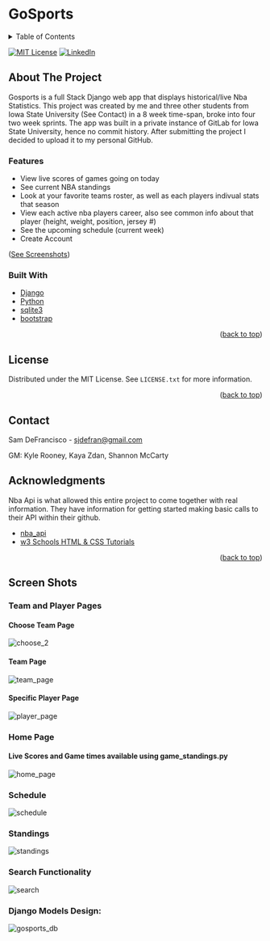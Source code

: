 # GoSports

<!-- Contributors: Sam DeFrancisco, Kyle Rooney, Shannon McCarty, Kaya Zdan 

Django Models Overview:
![gosports](https://user-images.githubusercontent.com/72476187/165991399-1858bf07-b722-4874-bd98-4a7a87503d5f.png)
-->

<div id="top"></div>


<!-- TABLE OF CONTENTS -->
<details>
  <summary>Table of Contents</summary>
  <ol>
    <li>
      <a href="#about-the-project">About The Project</a>
      <ul>
        <li><a href="#built-with">Built With</a></li>
      </ul>
    </li>
    <li><a href="#license">License</a></li>
    <li><a href="#contact">Contact</a></li>
    <li><a href="#acknowledgments">Acknowledgments</a></li>
    <li><a href="#screen-shots">Screen Shots</a></li>
  </ol>
</details>


<!-- PROJECT SHIELDS -->
<!--
*** I'm using markdown "reference style" links for readability.
*** Reference links are enclosed in brackets [ ] instead of parentheses ( ).
*** See the bottom of this document for the declaration of the reference variables
*** for contributors-url, forks-url, etc. This is an optional, concise syntax you may use.
*** https://www.markdownguide.org/basic-syntax/#reference-style-links
-->


[![MIT License][license-shield]][license-url]
[![LinkedIn][linkedin-shield]][linkedin-url]






<!-- ABOUT THE PROJECT -->
## About The Project

Gosports is a full Stack Django web app that displays historical/live Nba Statistics. This project was created by me and three other students from Iowa State University (See Contact) in a 8 week time-span, broke into four two week sprints.
The app was built in a private instance of GitLab for Iowa State University, hence no commit history. After submitting the project I decided to upload it to my personal GitHub.

### Features
* View live scores of games going on today
* See current NBA standings
* Look at your favorite teams roster, as well as each players indivual stats that season
* View each active nba players career, also see common info about that player (height, weight, position, jersey #)
* See the upcoming schedule (current week)
* Create Account
<p align="left">(<a href="#screen-shots">See Screenshots</a>)</p>



### Built With
* [Django](https://www.djangoproject.com/)
* [Python](https://www.python.org/)
* [sqlite3](https://www.sqlite.org/index.html)
* [bootstrap](https://getbootstrap.com/docs/4.0/getting-started/introduction/)
<p align="right">(<a href="#top">back to top</a>)</p>


<!-- LICENSE -->
## License

Distributed under the MIT License. See `LICENSE.txt` for more information.

<p align="right">(<a href="#top">back to top</a>)</p>



<!-- CONTACT -->
## Contact

Sam DeFrancisco - sjdefran@gmail.com

GM: Kyle Rooney, Kaya Zdan, Shannon McCarty

<!-- ACKNOWLEDGMENTS -->
## Acknowledgments
Nba Api is what allowed this entire project to come together with real information. They have information for getting started making basic calls to their API within their github.

* [nba_api](https://github.com/swar/nba_api)
* [w3 Schools HTML & CSS Tutorials](https://www.webpagefx.com/tools/emoji-cheat-sheet)

<p align="right">(<a href="#top">back to top</a>)</p>

## Screen Shots


### Team and Player Pages
#### Choose Team Page
![choose_2](https://user-images.githubusercontent.com/72476187/166412869-8e9ce095-d0ef-4a57-8216-2d47c2abdaa4.gif)

#### Team Page
![team_page](https://user-images.githubusercontent.com/72476187/166413634-0d464e4e-6f40-417b-a65e-4480e1dfc6ee.gif)

#### Specific Player Page
![player_page](https://user-images.githubusercontent.com/72476187/166412997-b3beb385-02e5-48d6-afe6-47446fb3917e.gif)

### Home Page
#### Live Scores and Game times available using game_standings.py
![home_page](https://user-images.githubusercontent.com/72476187/166413187-d103b493-4760-4b12-be21-dfe3a447003f.gif)
### Schedule
![schedule](https://user-images.githubusercontent.com/72476187/166413294-630432d0-6485-4017-b205-bea64918ae42.gif)

### Standings
![standings](https://user-images.githubusercontent.com/72476187/166413248-fb703849-ba9e-4789-84eb-fcf9dada2095.gif)


### Search Functionality
![search](https://user-images.githubusercontent.com/72476187/166413617-fd6f3399-f23e-41f3-8371-ac01880ef62b.gif)


### Django Models Design:
![gosports_db](https://user-images.githubusercontent.com/72476187/165996178-c3003bbe-5e9f-43fe-a276-a144997c8926.png)



<!-- MARKDOWN LINKS & IMAGES -->
<!-- https://www.markdownguide.org/basic-syntax/#reference-style-links -->

[license-shield]: https://img.shields.io/github/license/othneildrew/Best-README-Template.svg?style=for-the-badge
[license-url]: https://github.com/othneildrew/Best-README-Template/blob/master/LICENSE.txt
[linkedin-shield]: https://img.shields.io/badge/-LinkedIn-black.svg?style=for-the-badge&logo=linkedin&colorB=555
[linkedin-url]: https://www.linkedin.com/in/sam-defrancisco-4373361b3/
